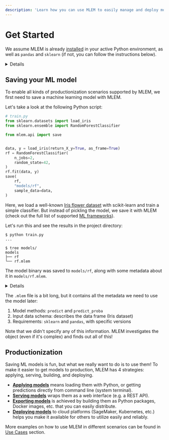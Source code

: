 ```yaml
---
description: 'Learn how you can use MLEM to easily manage and deploy models'
---
```


# Get Started

We assume MLEM is already [installed](/doc/install) in your active Python
environment, as well as `pandas` and `sklearn` (if not, you can follow the
instructions below).

<details>

### ⚙️ Expand for setup instructions

Let's create a separate folder and an isolated virtual environment to cleanly
install all the requirements (including MLEM):

```cli
$ mkdir mlem-get-started
$ cd mlem-get-started
$ python3 -m venv .venv
$ source .venv/bin/activate
$ pip install pandas scikit-learn mlem[fastapi,heroku]
```

</details>

## Saving your ML model

To enable all kinds of productionization scenarios supported by MLEM, we first need
to save a machine learning model with MLEM.

Let's take a look at the following Python script:

```py
# train.py
from sklearn.datasets import load_iris
from sklearn.ensemble import RandomForestClassifier

from mlem.api import save


data, y = load_iris(return_X_y=True, as_frame=True)
rf = RandomForestClassifier(
    n_jobs=2,
    random_state=42,
)
rf.fit(data, y)
save(
    rf,
    "models/rf",
    sample_data=data,
)
```

Here, we load a well-known
[Iris flower dataset](https://archive.ics.uci.edu/ml/datasets/iris) with scikit-learn
and train a simple classifier. But instead of pickling the model, we save it with
MLEM (check out the full list of supported
[ML frameworks](/doc/object-reference/model)).

Let's run this and see the results in the project directory:

```cli
$ python train.py
...

$ tree models/
models
├── rf
└── rf.mlem
```

The model binary was saved to `models/rf`, along with some metadata about it
in `models/rf.mlem`.

<details>

### Click to see the contents of the `rf.mlem` metafile.

```yaml
artifacts:
  data:
    hash: 5a38e5d68b9b9e69e9e894bcc9b8a601
    size: 163651
    uri: rf
model_type:
  methods:
    predict:
      args:
        - name: data
          type_:
            columns:
              - sepal length (cm)
              - sepal width (cm)
              - petal length (cm)
              - petal width (cm)
            dtypes:
              - float64
              - float64
              - float64
              - float64
            index_cols: []
            type: dataframe
      name: predict
      returns:
        dtype: int64
        shape:
          - null
        type: ndarray
    predict_proba:
      args:
        - name: data
          type_:
            columns:
              - sepal length (cm)
              - sepal width (cm)
              - petal length (cm)
              - petal width (cm)
            dtypes:
              - float64
              - float64
              - float64
              - float64
            index_cols: []
            type: dataframe
      name: predict_proba
      returns:
        dtype: float64
        shape:
          - null
          - 3
        type: ndarray
    sklearn_predict:
      args:
        - name: X
          type_:
            columns:
              - sepal length (cm)
              - sepal width (cm)
              - petal length (cm)
              - petal width (cm)
            dtypes:
              - float64
              - float64
              - float64
              - float64
            index_cols: []
            type: dataframe
      name: predict
      returns:
        dtype: int64
        shape:
          - null
        type: ndarray
    sklearn_predict_proba:
      args:
        - name: X
          type_:
            columns:
              - sepal length (cm)
              - sepal width (cm)
              - petal length (cm)
              - petal width (cm)
            dtypes:
              - float64
              - float64
              - float64
              - float64
            index_cols: []
            type: dataframe
      name: predict_proba
      returns:
        dtype: float64
        shape:
          - null
          - 3
        type: ndarray
  type: sklearn
object_type: model
requirements:
  - module: sklearn
    version: 1.1.2
  - module: numpy
    version: 1.22.4
  - module: pandas
    version: 1.5.0
```

</details>

The `.mlem` file is a bit long, but it contains all the metadata we need to use
the model later:

1. Model methods: `predict` and `predict_proba`
2. Input data schema: describes the data frame (Iris dataset)
3. Requirements: `sklearn` and `pandas`, with specific versions

Note that we didn't specify any of this information. MLEM investigates the object
(even if it's complex) and finds out all of this!

## Productionization

Saving ML models is fun, but what we really want to do is to use them! To make
it easier to get models to production, MLEM has 4 strategies: applying, serving,
building, and deploying.

- **[Applying models](/doc/get-started/applying)** means loading them with
  Python, or getting predictions directly from command line (system terminal).
- **[Serving models](/doc/get-started/serving)** wraps them as a web interface
  (e.g. a REST API).
- **[Exporting models](/doc/get-started/building)** is achieved by building
  them as Python packages, Docker images, etc. that you can easily distribute.
- **[Deploying models](/doc/get-started/deploying)** to cloud platforms
  (SageMaker, Kubernetes, etc.) helps you make it available for others to
  utilize easily and reliably.

More examples on how to use MLEM in different scenarios can be found in
[Use Cases](/doc/use-cases) section.
